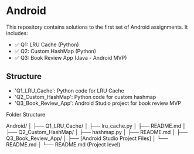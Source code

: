 # Android

This repository contains solutions to the first set of Android assignments. It includes:

- ✅ Q1: LRU Cache (Python)
- ✅ Q2: Custom HashMap (Python)
- ✅ Q3: Book Review App (Java - Android MVP)

## Structure

- 'Q1_LRU_Cache': Python code for LRU Cache
- 'Q2_Custom_HashMap': Python code for custom hashmap
- 'Q3_Book_Review_App': Android Studio project for book review MVP


Folder Structure

Android/
│
├── Q1_LRU_Cache/
│   ├── lru_cache.py
│   ├── README.md
│
├── Q2_Custom_HashMap/
│   ├── hashmap.py
│   ├── README.md
│
├── Q3_Book_Review_App/
│   ├── [Android Studio Project Files]
│   └── README.md
│
└── README.md (Project level)
